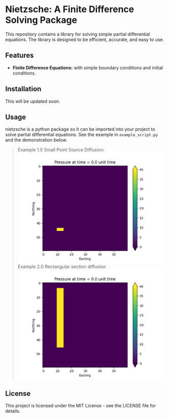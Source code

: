 # Nietzsche: A Finite Difference Solving Package

This repository contains a library for solving simple partial differential equations. The library is designed to be efficient, accurate, and easy to use.

## Features

* **Finite Difference Equations:** with simple boundary conditions and initial conditions.

## Installation

This will be updated soon.

## Usage

nietzsche is a python package so it can be imported into your project to solve partial differential equations.  See the example in `example_script.py` and the demonstration below.

> Example 1.0
Small Point Source Diffusion:
![Animation of point source solution](/assets/2D-heat_equation_solution.gif)
> Example 2.0
Rectangular section diffusion
![Animation of rectangular section solution](/assets/2D-heat_equation_solution_rect.gif)

## License

This project is licensed under the MIT License - see the LICENSE file for details.
